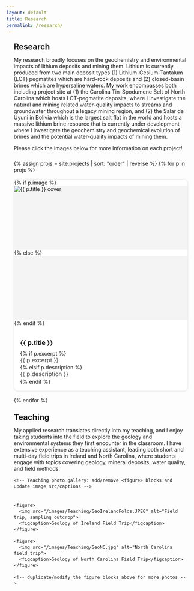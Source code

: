 ```yaml
---
layout: default
title: Research
permalink: /research/
---
```


<style>
/* Add spacing so content isn’t flush with screen edges */
.page-content {
  max-width: 900px;   /* keeps text in a nice readable width */
  margin: 0 auto;     /* centers the content */
  padding: 0 20px;    /* adds space on left/right */
  box-sizing: border-box;
}

/* Optional: nicer typography spacing for headings & paragraphs */
.page-content h1,
.page-content h2,
.page-content h3 {
  margin-top: 1.25rem;
  margin-bottom: 0.6rem;
}

/* Simple, theme-friendly project grid */
.project-grid {
  display: grid;
  grid-template-columns: repeat(auto-fill, minmax(260px, 1fr));
  gap: 16px;
  margin: 1.5rem 0;
}
.project-card {
  display: block;
  background: #fff;
  border-radius: 12px;
  border: 1px solid rgba(0,0,0,.08);
  box-shadow: 0 1px 4px rgba(0,0,0,.08);
  overflow: hidden;
  text-decoration: none;
  color: inherit;
  transition: transform .08s ease, box-shadow .2s ease;
}
.project-card:hover {
  transform: translateY(-2px);
  box-shadow: 0 6px 16px rgba(0,0,0,.12);
}
.project-card__img {
  width: 100%;
  height: 170px;
  object-fit: cover;
  display: block;
  background: #f4f4f4;
}
.project-card__body {
  padding: .85rem 1rem 1rem;
}
.project-card__title {
  margin: 0 0 .25rem;
  font-size: 1.05rem;
  font-weight: 700;
}
.project-card__desc {
  margin: 0;
  color: #444;
  font-size: .95rem;
  line-height: 1.35;
}

/* Teaching gallery: reuse responsive grid but smaller thumbnails */
.teaching-gallery {
  display: grid;
  grid-template-columns: repeat(auto-fit, minmax(220px, 1fr));
  gap: 16px;
  margin: 1.25rem 0 2rem;
}
.teaching-gallery figure {
  margin: 0;
  background: #fff;
  border-radius: 8px;
  overflow: hidden;
  border: 1px solid rgba(0,0,0,0.06);
  box-shadow: 0 1px 6px rgba(0,0,0,0.06);
  display: flex;
  flex-direction: column;
}
.teaching-gallery img {
  width: 100%;
  height: 160px;
  object-fit: cover;
  display: block;
}
.teaching-gallery figcaption {
  padding: 0.5rem 0.75rem;
  font-size: 0.92rem;
  color: #333;
  line-height: 1.3;
}

/* Make sure long code/links wrap inside the container */
.page-content p, .page-content a {
  word-break: break-word;
}
</style>

<div class="page-content">
  <h2>Research</h2>
  
  <!-- ✍️ Edit this intro text anytime -->
  <p>
   My research broadly focuses on the geochemistry and environmental impacts of lithium deposits and mining them. Lithium is currently produced from two main deposit types (1) Lithium-Cesium-Tantalum (LCT) pegmatites which are hard-rock deposits and (2) closed-basin brines which are hypersaline waters. My work encompasses both including project site at (1) the Carolina Tin-Spodumene Belt of North Carolina which hosts LCT-pegmatite deposits, where I investigate the natural and mining related water-quality impacts to streams and groundwater throughout a legacy mining region, and (2) the Salar de Uyuni in Bolivia which is the largest salt flat in the world and hosts a massive lithium brine resource that is currently under development where I investigate the geochemistry and geochemical evolution of brines and the potential water-quality impacts of mining them.
  </p>

  <p>Please click the images below for more information on each project!</p>

  <div class="project-grid">
    {% assign projs = site.projects | sort: "order" | reverse %}
    {% for p in projs %}
    <a class="project-card" href="{{ p.url | relative_url }}">
      {% if p.image %}
        <img class="project-card__img" src="{{ p.image | relative_url }}" alt="{{ p.title }} cover">
      {% else %}
        <div class="project-card__img" aria-hidden="true"></div>
      {% endif %}
      <div class="project-card__body">
        <h3 class="project-card__title">{{ p.title }}</h3>
        {% if p.excerpt %}
          <p class="project-card__desc">{{ p.excerpt }}</p>
        {% elsif p.description %}
          <p class="project-card__desc">{{ p.description }}</p>
        {% endif %}
      </div>
    </a>
    {% endfor %}
  </div> <!-- /.project-grid -->

  <!-- ===== Teaching section (placed BELOW the project gallery) ===== -->
  <h2>Teaching</h2>
  <p>
    My applied research translates directly into my teaching, and I enjoy taking students into the field to explore the geology and environmental systems they first encounter in the classroom. I have extensive experience as a teaching assistant, leading both short and multi-day field trips in Ireland and North Carolina, where students engage with topics covering geology, mineral deposits, water quality, and field methods.
  </p>

    <!-- Teaching photo gallery: add/remove <figure> blocks and update image src/captions -->
  <div class="teaching-gallery">

    <figure>
      <img src="/images/Teaching/GeoIrelandFolds.JPEG" alt="Field trip, sampling outcrop">
      <figcaption>Geology of Ireland Field Trip</figcaption>
    </figure>

    <figure>
      <img src="/images/Teaching/GeoNC.jpg" alt="North Carolina field trip">
      <figcaption>Geology of North Carolina Field Trip</figcaption>
    </figure>

    <!-- duplicate/modify the figure blocks above for more photos -->
  </div> <!-- /.teaching-gallery -->

<!-- Unified Lightbox (replace previous lightbox block with this) -->
<style>
  #lightbox-overlay{display:none;position:fixed;z-index:9999;inset:0;background:rgba(0,0,0,0.85);align-items:center;justify-content:center;padding:24px;box-sizing:border-box}
  #lightbox-inner{max-width:98%;max-height:98%;display:flex;flex-direction:column;align-items:center;gap:8px}
  #lightbox-image{max-width:100%;max-height:80vh;border-radius:6px;box-shadow:0 8px 30px rgba(0,0,0,0.6)}
  #lightbox-caption{color:#eee;font-size:0.95rem;text-align:center;max-width:90%;margin-top:6px}
  #lightbox-close{position:absolute;top:12px;right:16px;background:rgba(255,255,255,0.06);color:#fff;border:none;padding:6px 10px;border-radius:6px;cursor:pointer;font-size:0.95rem;backdrop-filter:blur(2px)}
  #lightbox-close:hover{background:rgba(255,255,255,0.12)}
  @media (max-width:560px){#lightbox-image{max-height:70vh}#lightbox-caption{font-size:0.9rem}}
</style>

<div id="lightbox-overlay" aria-hidden="true" role="dialog" aria-modal="true">
  <button id="lightbox-close" aria-label="Close image">✕</button>
  <div id="lightbox-inner">
    <img id="lightbox-image" src="" alt="">
    <div id="lightbox-caption"></div>
  </div>
</div>

<script>
(function() {
  // defensive DOM ready
  function ready(fn) {
    if (document.readyState !== 'loading') fn();
    else document.addEventListener('DOMContentLoaded', fn);
  }

  ready(function() {
    const overlay = document.getElementById('lightbox-overlay');
    const overlayImg = document.getElementById('lightbox-image');
    const overlayCaption = document.getElementById('lightbox-caption');
    const closeBtn = document.getElementById('lightbox-close');

    if (!overlay || !overlayImg) {
      console.error('Lightbox: required elements missing');
      return;
    }

    // Open lightbox with given image element
    function openLightbox(imgEl) {
      const fullSrc = imgEl.getAttribute('data-full') || imgEl.src || imgEl.getAttribute('data-src');
      if (!fullSrc) {
        console.warn('Lightbox: no image source found for', imgEl);
        return;
      }
      overlayImg.src = fullSrc;
      overlayImg.alt = imgEl.alt || '';
      overlayCaption.textContent = imgEl.getAttribute('data-caption') || imgEl.alt || '';
      overlay.style.display = 'flex';
      overlay.setAttribute('aria-hidden', 'false');
      document.body.style.overflow = 'hidden';
    }

    // Close handler
    function closeLightbox() {
      overlay.style.display = 'none';
      overlay.setAttribute('aria-hidden', 'true');
      overlayImg.src = '';
      overlayCaption.textContent = '';
      document.body.style.overflow = '';
    }

    // Event delegation: catch clicks on images in these containers
    // selectors include project thumbnails, gallery images, teaching gallery
    const container = document; // delegate from document
    container.addEventListener('click', function(e) {
      const clickTarget = e.target;

      // If clicked element is an IMG inside one of our target selectors
      // We allow images inside:
      //  - .project-card__img
      //  - any img inside .gallery-grid
      //  - any img inside .teaching-gallery
      if (clickTarget && clickTarget.tagName === 'IMG') {
        const isProjectThumb = clickTarget.classList.contains('project-card__img');
        const inGalleryGrid = clickTarget.closest('.gallery-grid') !== null;
        const inTeaching = clickTarget.closest('.teaching-gallery') !== null;

        if (isProjectThumb || inGalleryGrid || inTeaching) {
          // Prevent the enclosing anchor from navigating when the IMG is clicked
          // Find nearest <a> ancestor and prevent its default navigation only for this event
          const anchor = clickTarget.closest('a');
          if (anchor) {
            e.preventDefault();
            // stop immediate propagation so other handlers don't override
            e.stopPropagation && e.stopPropagation();
          }

          // Open the lightbox
          openLightbox(clickTarget);
          return;
        }
      }

      // If user clicks a project-card anchor but not the image, allow navigation as normal
    }, true /* useCapture to be extra robust against other handlers */);

    // Close handlers
    closeBtn.addEventListener('click', closeLightbox);
    overlay.addEventListener('click', function(e) {
      if (e.target === overlay) closeLightbox();
    });
    document.addEventListener('keydown', function(e) {
      if (e.key === 'Escape' && overlay.style.display === 'flex') closeLightbox();
    });

    // Helpful console message for debugging
    console.info('Lightbox: initialized (targets: .project-card__img, .gallery-grid img, .teaching-gallery img)');
  });
})();
</script>



